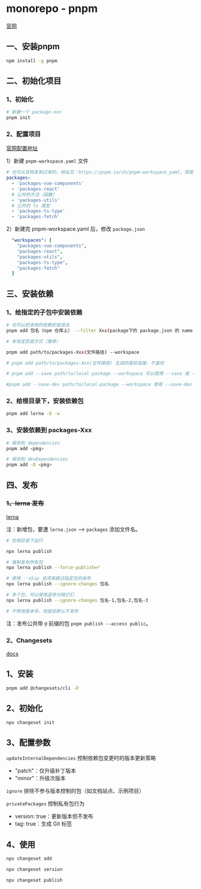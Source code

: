 # monorepo - pnpm

[官网](https://pnpm.io/zh/)

## 一、安装pnpm

```bash
npm install -g pnpm
```

## 二、初始化项目

### 1、初始化

```bash
# 新建一个 package-xxx
pnpm init
```

### 2、配置项目

[官网配置地址](https://pnpm.io/zh/pnpm-workspace_yaml)

1）新建 `pnpm-workspace.yaml` 文件

```yaml
# 也可从官网复制过来的，地址见：https://pnpm.io/zh/pnpm-workspace_yaml，但是 我习惯把组件写到 packages 下 
packages:
  - 'packages-vue-components'
  - 'packages-react'
  # 公共的方法（函数）
  - 'packages-utils'
  # 公共的 ts 类型
  - 'packages-ts-type'
  - 'packages-fetch'
```

2）新建完 pnpm-workspace.yaml 后，修改 `package.json`

```yaml
  "workspaces": [
    "packages-vue-components",
    "packages-react",
    "packages-utils",
    "packages-ts-type",
    "packages-fetch"
  ]
```

## 三、安装依赖

### 1、给指定的子包中安装依赖

```bash
# 也可以把本地的依赖安装进去
pnpm add 包名（npm 仓库上） --filter Xxx(package下的 package.json 的 name 字段)

# 本地宝安装方式（推荐）

pnpm add path/to/packages-Xxx(文件路径) --workspace

# pnpm add path/to/packages-Xxx(文件路径) 生成的是软连接，不喜欢

# pnpm add --save path/to/local-package --workspace 可以使用 --save 或 -S 选项将包添加到 dependencies

#pnpm add --save-dev path/to/local-package --workspace 使用 --save-dev 或 -D 将其添加到 devDependencies
```

### 2、给根目录下，安装依赖包

```bash
pnpm add lerna -D -w
```

### 3、安装依赖到 packages-Xxx

```bash
# 保存到 dependencies
pnpm add <pkg>

# 保存到 devDependencies
pnpm add -D <pkg>
```

## 四、发布

### <del>1、lerna 发布</del>

[lerna](https://lerna.nodejs.cn/)

注：新增包，要遭 `lerna.json` ——> `packages` 添加文件名。

```bash
# 在根目录下运行

npx lerna publish

# 强制发布所有包
npx lerna publish --force-publish=*

# 使用 --skip 选项来跳过指定包的发布 
npx lerna publish --ignore-changes 包名

# 多个包，可以使用逗号分隔它们
npx lerna publish --ignore-changes 包名-1,包名-2,包名-3

# 不修改版本号，他就会默认不发布
```

注：发布公共带 `@` 前缀的包 `pnpm publish --access public`。

### 2、Changesets

[docs](https://pnpm.io/zh/using-changesets)

## 1、安装

```bash
pnpm add @changesets/cli -D
```

## 2、初始化

```bash
npx changeset init
```

## 3、配置参数

`updateInternalDependencies` 控制依赖包变更时的版本更新策略

- "patch"：仅升级补丁版本
- "minor"：升级次版本

`ignore` 排除不参与版本控制的包（如文档站点、示例项目）

`privatePackages` 控制私有包行为

- version: true：更新版本但不发布
- tag: true：生成 Git 标签

## 4、使用

```bash
npx changeset add

npx changeset version

npx changeset publish
```
